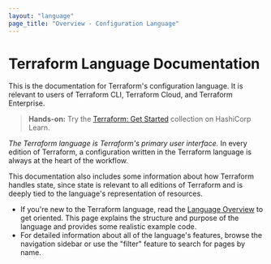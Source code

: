 ```yaml
---
layout: "language"
page_title: "Overview - Configuration Language"
---
```


# Terraform Language Documentation

This is the documentation for Terraform's configuration language. It is relevant
to users of Terraform CLI, Terraform Cloud, and Terraform Enterprise.

> **Hands-on:** Try the [Terraform: Get Started](https://learn.hashicorp.com/collections/terraform/aws-get-started?utm_source=WEBSITE&utm_medium=WEB_IO&utm_offer=ARTICLE_PAGE&utm_content=DOCS) collection on HashiCorp Learn.

_The Terraform language is Terraform's primary user interface._ In every edition
of Terraform, a configuration written in the Terraform language is always at the
heart of the workflow.

This documentation also includes some information about how Terraform handles
state, since state is relevant to all editions of Terraform and is deeply tied
to the language's representation of resources.

- If you're new to the Terraform language, read the [Language Overview](./overview.html)
  to get oriented. This page explains the structure and purpose of the language
  and provides some realistic example code.
- For detailed information about all of the language's features, browse the
  navigation sidebar or use the "filter" feature to search for pages by name.
